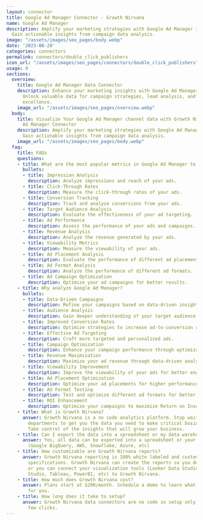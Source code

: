 ```yaml
---
layout: connector
title: Google Ad Manager Connector - Growth Nirvana
name: Google Ad Manager
description: Amplify your marketing strategies with Google Ad Manager integration.
  Gain actionable insights from campaign data analysis.
image: "/assets/images/seo_pages/body.webp"
date: '2023-08-29'
categories: connectors
permalink: connectors/double_click_publishers
icon_url: "/assets/images/seo_pages/connectors/double_click_publishers"
usage: 0
sections:
  overview:
    title: Google Ad Manager Data Connector
    description: Enhance your marketing insights with Google Ad Manager integration.
      Unlock valuable data for campaign strategies, lead analysis, and operational
      excellence.
    image_url: "/assets/images/seo_pages/overview.webp"
  body:
    title: Visualize Your Google Ad Manager channel data with Growth Nirvana's Google
      Ad Manager Connector
    description: Amplify your marketing strategies with Google Ad Manager integration.
      Gain actionable insights from campaign data analysis.
    image_url: "/assets/images/seo_pages/body.webp"
  faq:
    title: FAQs
    questions:
    - title: What are the most popular metrics in Google Ad Manager to analyze?
      bullets:
      - title: Impression Analysis
        description: Analyze impressions and reach of your ads.
      - title: Click-Through Rates
        description: Measure the click-through rates of your ads.
      - title: Conversion Tracking
        description: Track and analyze conversions from your ads.
      - title: Target Audience Analysis
        description: Evaluate the effectiveness of your ad targeting.
      - title: Ad Performance
        description: Assess the performance of your ads and campaigns.
      - title: Revenue Analysis
        description: Analyze the revenue generated by your ads.
      - title: Viewability Metrics
        description: Measure the viewability of your ads.
      - title: Ad Placement Analysis
        description: Evaluate the performance of different ad placements.
      - title: Ad Format Analysis
        description: Analyze the performance of different ad formats.
      - title: Ad Campaign Optimization
        description: Optimize your ad campaigns for better results.
    - title: Why analyze Google Ad Manager?
      bullets:
      - title: Data-Driven Campaigns
        description: Refine your campaigns based on data-driven insights.
      - title: Audience Analysis
        description: Gain deeper understanding of your target audience.
      - title: Improved Conversion Rates
        description: Optimize strategies to increase ad-to-conversion rates.
      - title: Effective Ad Targeting
        description: Craft more targeted and personalized ads.
      - title: Campaign Optimization
        description: Enhance your campaign performance through optimization strategies.
      - title: Revenue Maximization
        description: Maximize your ad revenue through data-driven analysis.
      - title: Viewability Improvement
        description: Improve the viewability of your ads for better engagement.
      - title: Ad Placement Optimization
        description: Optimize your ad placements for higher performance.
      - title: Ad Format Testing
        description: Test and optimize different ad formats for better results.
      - title: ROI Enhancement
        description: Optimize your campaigns to maximize Return on Investment.
    - title: What is Growth Nirvana?
      answer: Growth Nirvana is a no code analytics platform. Stop waiting for other
        departments to get you the data you need to make critical business decisions.
        Take control of the insights that will grow your business.
    - title: Can I export the data into a spreadsheet or my data warehouse?
      answer: Yes, all data can be exported into a spreadsheet or your data warehouse
        (Google BigQuery, AWS, Snowflake, Azure, etc)
    - title: How customizable are Growth Nirvana reports?
      answer: Growth Nirvana reporting is 100% white labeled and customized to your
        specifications. Growth Nirvana can create the reports so you don’t have to
        or you can connect your visualization tools (Looker Data Studio/Google Data
        Studio, Tableau, PowerBI, etc) to Growth Nirvana.
    - title: How much does Growth Nirvana cost?
      answer: Plans start at $200/month. Schedule a demo to learn what plan is best
        for you.
    - title: How long does it take to setup?
      answer: Growth Nirvana data connectors are no code so setup only requires a
        few clicks.
---
```

